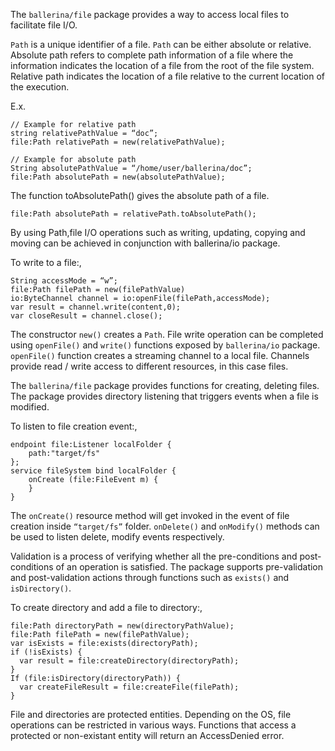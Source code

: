 The `ballerina/file` package provides a way to access local files to facilitate file I/O.

`Path` is a unique identifier of a file. `Path` can be either absolute or relative.  Absolute path refers to complete path information of a file where the information indicates the location of a file from the root of the file system.  Relative path indicates the location of a file relative to the current location of the execution. 
 
E.x.
```
// Example for relative path
string relativePathValue = “doc”;
file:Path relativePath = new(relativePathValue);

// Example for absolute path
String absolutePathValue = “/home/user/ballerina/doc”;
file:Path absolutePath = new(absolutePathValue);
```
The function toAbsolutePath() gives the absolute path of a file.
```
file:Path absolutePath = relativePath.toAbsolutePath();
```
By using Path,file I/O operations such as writing, updating, copying and moving can be achieved in conjunction with ballerina/io package. 

To write to a file:,
```
String accessMode = “w”;
file:Path filePath = new(filePathValue)
io:ByteChannel channel = io:openFile(filePath,accessMode);
var result = channel.write(content,0);
var closeResult = channel.close();
```
The constructor `new()` creates a `Path`. File write operation can be completed using `openFile()` and `write()` functions exposed by `ballerina/io` package. `openFile()` function creates a streaming channel to a local file. Channels provide read / write access to different resources, in this case files. 

The `ballerina/file` package provides functions for creating, deleting files. The package provides directory listening that triggers events when a file is modified. 

To listen to file creation event:,
```
endpoint file:Listener localFolder {
    path:"target/fs"
};
service fileSystem bind localFolder {
    onCreate (file:FileEvent m) {
    }
}
```
The `onCreate()` resource method will get invoked in the event of file creation inside `“target/fs”` folder. `onDelete()` and `onModify()` methods can be used to listen delete, modify events respectively.

Validation is a process of verifying whether all the pre-conditions and post-conditions of an operation is satisfied. The package supports pre-validation and post-validation actions through functions such as `exists()` and `isDirectory()`.

To create directory and add a file to directory:,
```
file:Path directoryPath = new(directoryPathValue);
file:Path filePath = new(filePathValue);
var isExists = file:exists(directoryPath);
if (!isExists) {
  var result = file:createDirectory(directoryPath);
}
If (file:isDirectory(directoryPath)) {
  var createFileResult = file:createFile(filePath);
}
```
File and directories are protected entities. Depending on the OS, file operations can be restricted in various ways. Functions that access a protected or non-existant entity will return an  AccessDenied error. 
